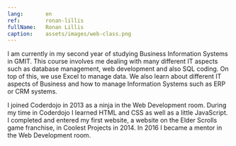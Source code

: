 ```yaml
---
lang:       en
ref:        ronan-lillis
fullName:   Ronan Lillis
caption:    assets/images/web-class.png
---
```


I am currently in my second year of studying Business Information Systems in GMIT. This course involves me dealing with many different IT aspects
such as database management, web development and also SQL coding. On top of this, we use Excel to manage data. We also learn about different IT aspects 
of Business and how to manage Information Systems such as ERP or CRM systems.

I joined Coderdojo in 2013 as a ninja in the Web Development room. During my time in Coderdojo I learned HTML and CSS as well as a little JavaScript.
I completed and entered my first website, a website on the Elder Scrolls game franchise, in Coolest Projects in 2014. In 2016 I became a mentor in 
the Web Development room. 